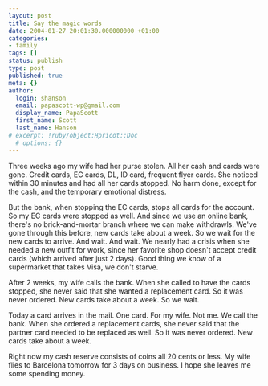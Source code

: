 ```yaml
---
layout: post
title: Say the magic words
date: 2004-01-27 20:01:30.000000000 +01:00
categories:
- family
tags: []
status: publish
type: post
published: true
meta: {}
author:
  login: shanson
  email: papascott-wp@gmail.com
  display_name: PapaScott
  first_name: Scott
  last_name: Hanson
# excerpt: !ruby/object:Hpricot::Doc
  # options: {}
---
```

<p>Three weeks ago my wife had her purse stolen. All her cash and cards were gone. Credit cards, EC cards, DL, ID card, frequent flyer cards. She noticed within 30 minutes and had all her cards stopped. No harm done, except for the cash, and the temporary emotional distress.</p>
<p>But the bank, when stopping the EC cards, stops all cards for the account. So my EC cards were stopped as well. And since we use an online bank, there's no brick-and-mortar branch where we can make withdrawls. We've gone through this before, new cards take about a week. So we wait for the new cards to arrive. And wait. And wait. We nearly had a crisis when she needed a new outfit for work, since her favorite shop doesn't accept credit cards (which arrived after just 2 days). Good thing we know of a supermarket that takes Visa, we don't starve.</p>
<p>After 2 weeks, my wife calls the bank. When she called to have the cards stopped, she never said that she wanted a replacement card. So it was never ordered. New cards take about a week. So we wait.</p>
<p>Today a card arrives in the mail. One card. For my wife. Not me. We call the bank. When she ordered  a replacement cards, she never said that the partner card needed to be replaced as well. So it was never ordered. New cards take about a week.</p>
<p>Right now my cash reserve consists of coins all 20 cents or less. My wife flies to Barcelona tomorrow for 3 days on business. I hope she leaves me some spending money.</p>
